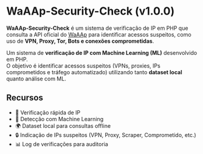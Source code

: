 # WaAAp-Security-Check (v1.0.0)

**WaAAp-Security-Check** é um sistema de verificação de IP em PHP que consulta a API oficial do [WaAAp](https://www.waaap.net) para identificar acessos suspeitos, como uso de **VPN, Proxy, Tor, Bots e conexões comprometidas**.  

Um sistema de **verificação de IP com Machine Learning (ML)** desenvolvido em PHP.  
O objetivo é identificar acessos suspeitos (VPNs, proxies, IPs comprometidos e tráfego automatizado) utilizando tanto **dataset local** quanto análise com ML.

## Recursos
- 🚀 Verificação rápida de IP
- 🧠 Detecção com Machine Learning
- 🌍 Dataset local para consultas offline
- 🔒 Indicação de IPs suspeitos (VPN, Proxy, Scraper, Comprometido, etc.)
- 📊 Log de verificações para auditoria
